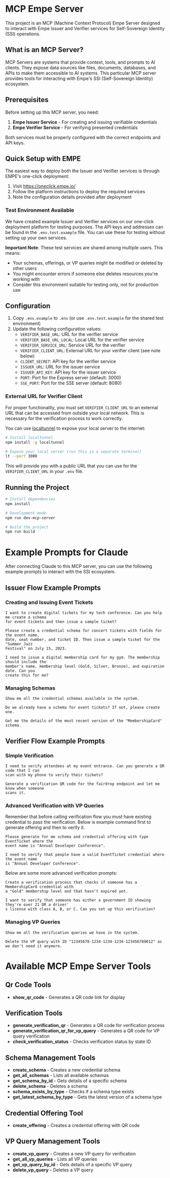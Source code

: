 # MCP Empe Server

This project is an MCP (Machine Context Protocol) Empe Server designed to interact with Empe Issuer and Verifier services for Self-Sovereign Identity (SSI) operations.

## What is an MCP Server?

MCP Servers are systems that provide context, tools, and prompts to AI clients. They expose data sources like files, documents, databases, and APIs to make them accessible to AI systems. This particular MCP server provides tools for interacting with Empe's SSI (Self-Sovereign Identity) ecosystem.

## Prerequisites

Before setting up this MCP server, you need:

1. **Empe Issuer Service** - For creating and issuing verifiable credentials
2. **Empe Verifier Service** - For verifying presented credentials

Both services must be properly configured with the correct endpoints and API keys.

## Quick Setup with EMPE

The easiest way to deploy both the Issuer and Verifier services is through EMPE's one-click deployment:

1. Visit https://oneclick.empe.io/
2. Follow the platform instructions to deploy the required services
3. Note the configuration details provided after deployment

### Test Environment Available

We have created example Issuer and Verifier services on our one-click deployment platform for testing purposes. The API keys and addresses can be found in the `.env.test.example` file. You can use these for testing without setting up your own services.

**Important Note**: These test services are shared among multiple users. This means:
- Your schemas, offerings, or VP queries might be modified or deleted by other users
- You might encounter errors if someone else deletes resources you're working with
- Consider this environment suitable for testing only, not for production use

## Configuration

1. Copy `.env.example` to `.env` (or use `.env.test.example` for the shared test environment)
2. Update the following configuration values:
    - `VERIFIER_BASE_URL`: URL for the verifier service
    - `VERIFIER_BASE_URL_LOCAL`: Local URL for the verifier service
    - `VERIFIER_SERVICE_URL`: Service URL for the verifier
    - `VERIFIER_CLIENT_URL`: External URL for your verifier client (see note below)
    - `CLIENT_SECRET`: API key for the verifier service
    - `ISSUER_URL`: URL for the issuer service
    - `ISSUER_API_KEY`: API key for the issuer service
    - `PORT`: Port for the Express server (default: 3000)
    - `SSE_PORT`: Port for the SSE server (default: 8080)

### External URL for Verifier Client

For proper functionality, you must set `VERIFIER_CLIENT_URL` to an external URL that can be accessed from outside your local network. This is necessary for the verification process to work correctly.

You can use [localtunnel](https://theboroer.github.io/localtunnel-www/) to expose your local server to the internet:

```bash
# Install localtunnel
npm install -g localtunnel

# Expose your local server (run this in a separate terminal)
lt --port 3000
```

This will provide you with a public URL that you can use for the `VERIFIER_CLIENT_URL` in your `.env` file.

## Running the Project

```bash
# Install dependencies
npm install

# Development mode
npm run dev-mcp-server

# Build the project
npm run build
```

# Example Prompts for Claude

After connecting Claude to this MCP server, you can use the following example prompts to interact with the SSI
ecosystem.

## Issuer Flow Example Prompts

### Creating and Issuing Event Tickets

```
I want to create digital tickets for my tech conference. Can you help me create a schema 
for event tickets and then issue a sample ticket?
```

```
Please create a credential schema for concert tickets with fields for the event name, 
date, seat number, and ticket ID. Then issue a sample ticket for the "Summer Jazz 
Festival" on July 15, 2023.
```

```
I need to issue a digital membership card for my gym. The membership should include the
member's name, membership level (Gold, Silver, Bronze), and expiration date. Can you 
create this for me?
```

### Managing Schemas

```
Show me all the credential schemas available in the system.
```

```
Do we already have a schema for event tickets? If not, please create one.
```

```
Get me the details of the most recent version of the "MembershipCard" schema.
```

## Verifier Flow Example Prompts

### Simple Verification

```
I need to verify attendees at my event entrance. Can you generate a QR code that I can
scan with my phone to verify their tickets?
```

```
Generate a verification QR code for the fairdrop endpoint and let me know when someone
scans it.
```

### Advanced Verification with VP Queries

Remember that before calling verification flow you must have existing credential to pass the verification. Below is
example command first to
generate offering and then to verify it.

```
Please generate for me schema and credential offering with type EventTicket where the
event name is "Annual Developer Conference".

I need to verify that people have a valid EventTicket credential where the event name
is "Annual Developer Conference".
```

Below are some more advanced verification prompts:

```
Create a verification process that checks if someone has a MembershipCard credential with
a "Gold" membership level and that hasn't expired yet.
```

```
I want to verify that someone has either a government ID showing they're over 21 OR a driver'
s license with class A, B, or C. Can you set up this verification?
```

### Managing VP Queries

```
Show me all the verification queries we have in the system.
```

```
Delete the VP query with ID "12345678-1234-1234-1234-123456789012" as we don't need it anymore.
```

# Available MCP Empe Server Tools

## Qr Code Tools

- **show_qr_code** - Generates a QR code link for display

## Verification Tools
- **generate_verification_qr** - Generates a QR code for verification process
- **generate_verification_qr_for_vp_query** - Generates a QR code for VP query verification
- **check_verification_status** - Checks verification status by state ID

## Schema Management Tools
- **create_schema** - Creates a new credential schema
- **get_all_schemas** - Lists all available schemas
- **get_schema_by_id** - Gets details of a specific schema
- **delete_schema** - Deletes a schema
- **schema_exists_by_type** - Checks if a schema type exists
- **get_latest_schema_by_type** - Gets the latest version of a schema type

## Credential Offering Tool
- **create_offering** - Creates a credential offering with QR code

## VP Query Management Tools
- **create_vp_query** - Creates a new VP query for verification
- **get_all_vp_queries** - Lists all VP queries
- **get_vp_query_by_id** - Gets details of a specific VP query
- **delete_vp_query** - Deletes a VP query

